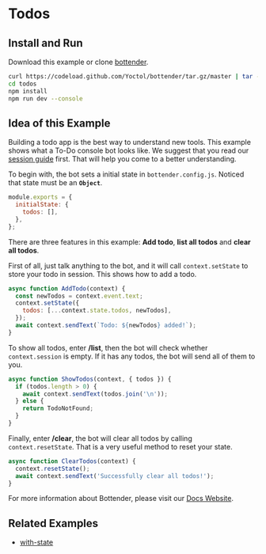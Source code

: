# Todos

## Install and Run

Download this example or clone [bottender](https://github.com/Yoctol/bottender).

```sh
curl https://codeload.github.com/Yoctol/bottender/tar.gz/master | tar -xz --strip=2 bottender-master/examples/todos
cd todos
npm install
npm run dev --console
```

## Idea of this Example

Building a todo app is the best way to understand new tools. This example shows
what a To-Do console bot looks like. We suggest that you read our
[session guide](https://bottender.js.org/docs/next/the-basics-session) first. That will
help you come to a better understanding.

To begin with, the bot sets a initial state in `bottender.config.js`. Noticed that
state must be an **`Object`**.

```js
module.exports = {
  initialState: {
    todos: [],
  },
};
```

There are three features in this example: **Add todo**, **list all todos** and
**clear all todos**.

First of all, just talk anything to the bot, and it will call `context.setState`
to store your todo in session. This shows how to add a todo.

```js
async function AddTodo(context) {
  const newTodos = context.event.text;
  context.setState({
    todos: [...context.state.todos, newTodos],
  });
  await context.sendText(`Todo: ${newTodos} added!`);
}
```

To show all todos, enter **/list**, then the bot will check whether
`context.session` is empty. If it has any todos, the bot will send all of them
to you.

```js
async function ShowTodos(context, { todos }) {
  if (todos.length > 0) {
    await context.sendText(todos.join('\n'));
  } else {
    return TodoNotFound;
  }
}
```

Finally, enter **/clear**, the bot will clear all todos by calling
`context.resetState`. That is a very useful method to reset your state.

```js
async function ClearTodos(context) {
  context.resetState();
  await context.sendText('Successfully clear all todos!');
}
```

For more information about Bottender, please visit our
[Docs Website](https://bottender.js.org/).

## Related Examples

- [with-state](../with-state)
